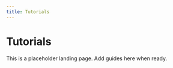 ```yaml
---
title: Tutorials
---
```


# Tutorials

This is a placeholder landing page. Add guides here when ready.
